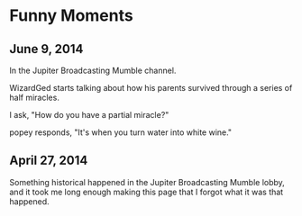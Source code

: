 <title>Funny Moments - That GNU+Linux Guy</title>

Funny Moments
=============

June 9, 2014
------------

In the Jupiter Broadcasting Mumble channel.

WizardGed starts talking about how his parents survived through a series of half
miracles.

I ask, "How do you have a partial miracle?"

popey responds, "It's when you turn water into white wine."

April 27, 2014
--------------
Something historical happened in the Jupiter Broadcasting Mumble lobby, and it
took me long enough making this page that I forgot what it was that happened.
